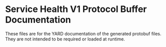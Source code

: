 # Service Health V1 Protocol Buffer Documentation

These files are for the YARD documentation of the generated protobuf files.
They are not intended to be required or loaded at runtime.
